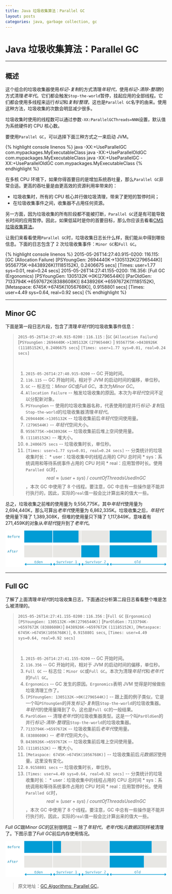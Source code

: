 ```yaml
---
title: Java 垃圾收集算法：Parallel GC
layout: posts
categories: java, garbage collection, gc
---
```


# Java 垃圾收集算法：Parallel GC

------

## 概述

这个组合的垃圾收集器使用*标记-复制*的方式清理*年轻代*，使用*标记-清除-整理*的方式清理*老年代*。它们都会触发`Stop-the-world`暂停，挂起应用的全部线程。它们都会使用多线程来运行*标记*和*复制/整理*，这也是`Parallel GC`名字的由来。使用这种方法，垃圾收集的次数会明显减少很多。

垃圾收集时使用的线程数可以通过参数`-XX:ParallelGCThreads=NNN`设置，默认值为系统硬件的 CPU 核心数。

要使用`Parallel GC`，可以选择下面三种方式之一来启动 JVM。

{% highlight console linenos %}
java -XX:+UseParallelGC com.mypackages.MyExecutableClass
java -XX:+UseParallelOldGC com.mypackages.MyExecutableClass
java -XX:+UseParallelGC -XX:+UseParallelOldGC com.mypackages.MyExecutableClass
{% endhighlight %}

在多核 CPU 环境下，如果你得首要目的是增加系统吞吐量，那么`Parallel GC`非常合适。更高的吞吐量是由更高效的资源利用率带来的：

* 垃圾收集时，所有的 CPU 核心并行做垃圾清理，带来了更短的暂停时间；
* 在垃圾收集事件之间，收集器不占用任何资源。

另一方面，因为垃圾收集的所有阶段都不能被打断，`Parallel GC`还是有可能导致长时间的应用暂停。因此，如果低延时是你的首要目标，那么你应该去看看[CMS 垃圾收集算法](/garbage-collection-algorithms-concurrent-mark-and-sweep/)。

让我们来看看使用`Parallel GC`时，垃圾收集日志长什么样，我们能从中得到哪些信息。下面的日志包含了 2 次垃圾收集事件：`Minor GC`和`Full GC`。

{% highlight console linenos %}
2015-05-26T14:27:40.915-0200: 116.115: [GC (Allocation Failure) [PSYoungGen: 2694440K->1305132K(2796544K)] 9556775K->8438926K(11185152K), 0.2406675 secs] [Times: user=1.77 sys=0.01, real=0.24 secs]
2015-05-26T14:27:41.155-0200: 116.356: [Full GC (Ergonomics) [PSYoungGen: 1305132K->0K(2796544K)] [ParOldGen: 7133794K->6597672K(8388608K)] 8438926K->6597672K(11185152K), [Metaspace: 6745K->6745K(1056768K)], 0.9158801 secs] [Times: user=4.49 sys=0.64, real=0.92 secs]
{% endhighlight %}

------

## Minor GC

下面是第一段日志片段，包含了清理*年轻代*的垃圾收集事件信息：

> `2015-05-26T14:27:40.915-0200` : `116.115` : [`GC` (`Allocation Failure`) [`PSYoungGen` : `2694440K->1305132K` `(2796544K)` ] `9556775K->8438926K` `(11185152K)`, `0.2406675 secs`] `[Times: user=1.77 sys=0.01, real=0.24 secs]`
> 
> <br/>
>
> 1. `2015-05-26T14:27:40.915-0200` -- GC 开始时间。
> 2. `116.115` -- GC 开始时间，相对于 JVM 的启动时间的偏移，单位秒。
> 3. `GC` -- 标志位：*Minor GC*或*Full GC*。本次为*Minor GC*。
> 4. `Allocation Failure` -- 触发垃圾收集的原因。本次为*年轻代*空间不足以分配新对象。
> 5. `PSYoungGen` -- 使用的垃圾收集器名称，代表使用的是并行*标记-复制*且`Stop-the-world`的垃圾收集器清理*年轻代*。
> 6. `2694440K->1305132K` -- 垃圾收集前后*年轻代*空间使用量。
> 7. `(2796544K)` -- *年轻代*空间大小。
> 8. `9556775K->8438926K` -- 垃圾收集前后堆上空间使用量。
> 9. `(11185152K)` -- 堆大小。
> 10. `0.2406675 secs` -- 垃圾收集时长，单位秒。
> 11. `[Times: user=1.77 sys=0.01, real=0.24 secs]` -- 分类统计的垃圾收集时长：
    * user：垃圾收集中的线程占用的 CPU 总时间
    * sys：系统调用和等待系统事件占用的 CPU 时间
    * real：应用暂停时长。使用`Paralled GC`时，$$real \approx (user + sys)\ /\ countOfThreadsUsedInGC$$，本次 GC 中使用了 8 个线程。要注意，GC 中总有一些操作是不能并行执行的，因此，实际的`real`值一般会比计算出来的值大一些。


总之，垃圾收集之前堆的使用量为 9,556,775K，其中*年轻代*使用量为 2,694,440K，那么可算出*老年代*使用量为 6,862,335K。垃圾收集之后，*年轻代*使用量下降了 1,389,308K，但堆的使用量只下降了 1,117,849K，意味着有 271,459K的对象从*年轻代*提升到了*老年代*。

![ParallelGC-in-Young-Generation-Java](/images/2018-12-06-ParallelGC-in-Young-Generation-Java.png)

------

## Full GC

了解了上面清理*年轻代*的垃圾收集日志，下面通过分析第二段日志看看整个堆是怎么被清理的。

> `2015-05-26T14:27:41.155-0200` : `116.356` : [`Full GC` (`Ergonomics`) `[PSYoungGen: 1305132K->0K(2796544K)]` [`ParOldGen` : `7133794K->6597672K` `(8388608K)`] `8438926K->6597672K` `(11185152K)`,  `[Metaspace: 6745K->6745K(1056768K)]`, `0.9158801 secs`, `[Times: user=4.49 sys=0.64, real=0.92 secs]`
> 
> <br/>
>
> 1. `2015-05-26T14:27:41.155-0200` -- GC 开始时间。
> 2. `116.356` -- GC 开始时间，相对于 JVM 的启动时间的偏移，单位秒。
> 3. `Full GC` -- 标志位：`Minor GC`或`Full GC`。本次为清理*年轻代*和*老年代*的`Full GC`。
> 4. `Ergonomics` -- GC 发生的原因。`Ergonomics`表明 JVM 觉得是时候做些垃圾清理工作了。
> 5. `[PSYoungGen: 1305132K->0K(2796544K)]` -- 跟上面的例子类似，它是一个叫`PSYoungGen`的并发*标记-复制*且`Stop-the-world`的垃圾收集器。*年轻代*的使用量降到了 0，这也是`Full GC`的一般结果。
> 6. `ParOldGen` -- 清理*老年代*的垃圾收集器类型。这是一个叫`ParOldGen`的并行*标记-清除-整理*且`Stop-the-world`的垃圾收集器。
> 7. `7133794K->6597672K` -- 垃圾收集前后*老年代*使用量。
> 8. `(8388608K)` -- *老年代*空间大小。
> 9. `8438926K->6597672K` -- 垃圾收集前后堆上空间使用量。
> 10. `(11185152K)` -- 堆大小。
> 11. `[Metaspace: 6745K->6745K(1056768K)]` -- 垃圾收集前后*元数据区*使用量。这里没有变化。
> 12. `0.9158801 secs` -- 垃圾收集时长，单位秒。
> 13. `[Times: user=4.49 sys=0.64, real=0.92 secs]` -- 分类统计的垃圾收集时长：
    * user：垃圾收集中的线程占用的 CPU 总时间
    * sys：系统调用和等待系统事件占用的 CPU 时间
    * real：应用暂停时长。使用`Paralled GC`时，$$real \approx (user + sys)\ /\ countOfThreadsUsedInGC$$，本次 GC 中使用了 8 个线程。要注意，GC 中总有一些操作是不能并行执行的，因此，实际的`real`值一般会比计算出来的值大一些。

*Full GC*跟*Minor GC*的区别很明显 -- 除了*年轻代*，*老年代*和*元数据区*同样被清理了。下图示意了*Full GC*前后内存使用情况。

![Java-ParallelGC-in-Old-Generation](/images/2018-12-06-Java-ParallelGC-in-Old-Generation.png)

> 原文地址：[GC Algorithms: Parallel GC](https://plumbr.io/handbook/garbage-collection-algorithms-implementations#parallel-gc)。
